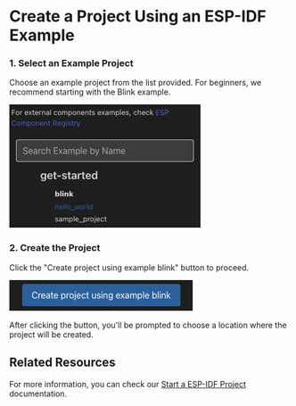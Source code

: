 # Create a Project Using an ESP-IDF Example

### 1. Select an Example Project
Choose an example project from the list provided. For beginners, we recommend starting with the Blink example.

![Example project selection](../../media/walkthrough/examples-list.png)

### 2. Create the Project
Click the "Create project using example blink" button to proceed.

![Create project button](../../media/walkthrough/create-project.png)

After clicking the button, you'll be prompted to choose a location where the project will be created.

## Related Resources

For more information, you can check our [Start a ESP-IDF Project](https://docs.espressif.com/projects/vscode-esp-idf-extension/en/latest/startproject.html) documentation.